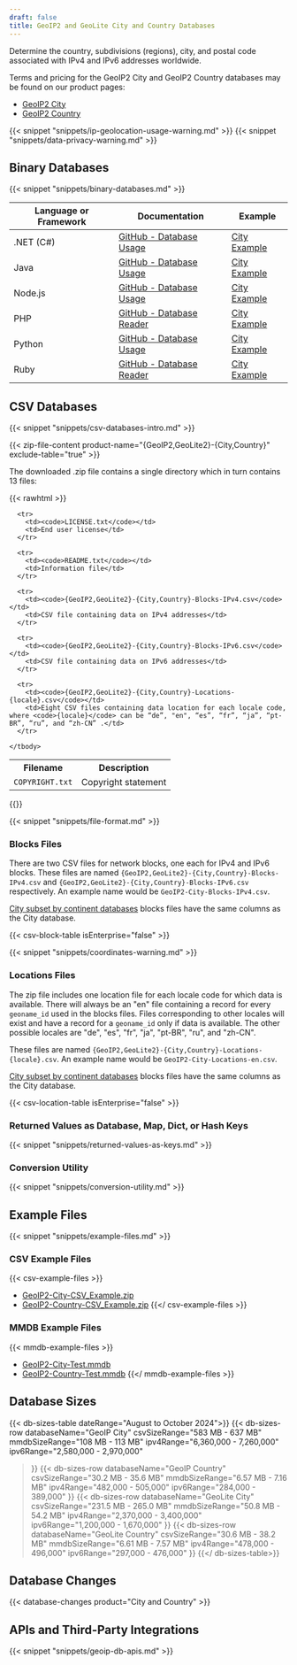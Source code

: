 ```yaml
---
draft: false
title: GeoIP2 and GeoLite City and Country Databases
---
```


Determine the country, subdivisions (regions), city, and postal code associated
with IPv4 and IPv6 addresses worldwide.

Terms and pricing for the GeoIP2 City and GeoIP2 Country databases may be found
on our product pages:

- [GeoIP2 City](https://www.maxmind.com/en/geoip2-city)
- [GeoIP2 Country](https://www.maxmind.com/en/geoip2-country)

{{< snippet "snippets/ip-geolocation-usage-warning.md" >}}
{{< snippet "snippets/data-privacy-warning.md" >}}

## Binary Databases

{{< snippet "snippets/binary-databases.md" >}}

| Language or Framework | Documentation                                                                      | Example                                                                |
| --------------------- | ---------------------------------------------------------------------------------- | ---------------------------------------------------------------------- |
| .NET (C#)             | [GitHub - Database Usage](https://github.com/maxmind/GeoIP2-dotnet#database-usage) | [City Example](https://github.com/maxmind/GeoIP2-dotnet#city-database) |
| Java                  | [GitHub - Database Usage](https://github.com/maxmind/GeoIP2-java#database-usage)   | [City Example](https://github.com/maxmind/GeoIP2-java#city)            |
| Node.js               | [GitHub - Database Usage](https://github.com/maxmind/GeoIP2-node#database-usage)   | [City Example](https://github.com/maxmind/GeoIP2-node#city-example)    |
| PHP                   | [GitHub - Database Reader](https://github.com/maxmind/GeoIP2-php#database-reader)  | [City Example](https://github.com/maxmind/GeoIP2-php#city-example)     |
| Python                | [GitHub - Database Usage](https://github.com/maxmind/GeoIP2-python#database-usage) | [City Example](https://github.com/maxmind/GeoIP2-python#city-database) |
| Ruby                  | [GitHub - Database Reader](https://github.com/maxmind/GeoIP2-ruby#database-reader) | [City Example](https://github.com/maxmind/GeoIP2-ruby#city-example)    |

## CSV Databases

{{< snippet "snippets/csv-databases-intro.md" >}}

{{< zip-file-content product-name="{GeoIP2,GeoLite2}-{City,Country}" exclude-table="true" >}}

The downloaded .zip file contains a single directory which in turn contains 13
files:

{{< rawhtml >}}
<div class="table">
  <table>
    <tbody>
      <tr>
        <th>Filename</th>
        <th>Description</th>
      </tr>
      <tr>
        <td><code>COPYRIGHT.txt</code></td>
        <td>Copyright statement</td>
      </tr>

      <tr>
        <td><code>LICENSE.txt</code></td>
        <td>End user license</td>
      </tr>

      <tr>
        <td><code>README.txt</code></td>
        <td>Information file</td>
      </tr>

      <tr>
        <td><code>{GeoIP2,GeoLite2}-{City,Country}-Blocks-IPv4.csv</code></td>
        <td>CSV file containing data on IPv4 addresses</td>
      </tr>

      <tr>
        <td><code>{GeoIP2,GeoLite2}-{City,Country}-Blocks-IPv6.csv</code></td>
        <td>CSV file containing data on IPv6 addresses</td>
      </tr>

      <tr>
        <td><code>{GeoIP2,GeoLite2}-{City,Country}-Locations-{locale}.csv</code></td>
        <td>Eight CSV files containing data location for each locale code, where <code>{locale}</code> can be “de”, "en", “es”, “fr”, “ja”, “pt-BR”, “ru”, and “zh-CN” .</td>
      </tr>

    </tbody>
  </table>
</div>
{{</ rawhtml >}}

{{< snippet "snippets/file-format.md" >}}

### Blocks Files

There are two CSV files for network blocks, one each for IPv4 and IPv6 blocks.
These files are named `{GeoIP2,GeoLite2}-{City,Country}-Blocks-IPv4.csv` and
`{GeoIP2,GeoLite2}-{City,Country}-Blocks-IPv6.csv` respectively. An example name
would be `GeoIP2-City-Blocks-IPv4.csv`.

[City subset by continent databases](https://www.maxmind.com/en/geoip2-city-database-by-continent)
blocks files have the same columns as the City database.

{{< csv-block-table isEnterprise="false" >}}

{{< snippet "snippets/coordinates-warning.md" >}}

### Locations Files

The zip file includes one location file for each locale code for which data is
available. There will always be an "en" file containing a record for every
`geoname_id` used in the blocks files. Files corresponding to other locales will
exist and have a record for a `geoname_id` only if data is available. The other
possible locales are "de", "es", "fr", "ja", "pt-BR", "ru", and "zh-CN".

These files are named `{GeoIP2,GeoLite2}-{City,Country}-Locations-{locale}.csv`.
An example name would be `GeoIP2-City-Locations-en.csv`.

[City subset by continent databases](https://www.maxmind.com/en/geoip2-city-database-by-continent)
blocks files have the same columns as the City database.

{{< csv-location-table isEnterprise="false" >}}

### Returned Values as Database, Map, Dict, or Hash Keys

{{< snippet "snippets/returned-values-as-keys.md" >}}

### Conversion Utility

{{< snippet "snippets/conversion-utility.md" >}}

## Example Files

{{< snippet "snippets/example-files.md" >}}

### CSV Example Files

{{< csv-example-files >}}
* [GeoIP2-City-CSV\_Example.zip](/static/GeoIP2-City-CSV_Example.zip)
* [GeoIP2-Country-CSV\_Example.zip](/static/GeoIP2-Country-CSV_Example.zip)
{{</ csv-example-files >}}

### MMDB Example Files

{{< mmdb-example-files >}}
* [GeoIP2-City-Test.mmdb](https://github.com/maxmind/MaxMind-DB/blob/main/test-data/GeoIP2-City-Test.mmdb)
* [GeoIP2-Country-Test.mmdb](https://github.com/maxmind/MaxMind-DB/blob/main/test-data/GeoIP2-Country-Test.mmdb)
{{</ mmdb-example-files >}}

## Database Sizes

{{< db-sizes-table dateRange="August to October 2024">}}
  {{< db-sizes-row
    databaseName="GeoIP City"
    csvSizeRange="583 MB - 637 MB"
    mmdbSizeRange="108 MB - 113 MB"
    ipv4Range="6,360,000 - 7,260,000"
    ipv6Range="2,580,000 - 2,970,000"
  >}}
  {{< db-sizes-row
    databaseName="GeoIP Country"
    csvSizeRange="30.2 MB - 35.6 MB"
    mmdbSizeRange="6.57 MB - 7.16 MB"
    ipv4Range="482,000 - 505,000"
    ipv6Range="284,000 - 389,000"
  >}}
  {{< db-sizes-row
    databaseName="GeoLite City"
    csvSizeRange="231.5 MB - 265.0 MB"
    mmdbSizeRange="50.8 MB - 54.2 MB"
    ipv4Range="2,370,000 - 3,400,000"
    ipv6Range="1,200,000 - 1,670,000"
  >}}
  {{< db-sizes-row
    databaseName="GeoLite Country"
    csvSizeRange="30.6 MB - 38.2 MB"
    mmdbSizeRange="6.61 MB - 7.57 MB"
    ipv4Range="478,000 - 496,000"
    ipv6Range="297,000 - 476,000"
  >}}
{{</ db-sizes-table>}}

## Database Changes

{{< database-changes product="City and Country" >}}

## APIs and Third-Party Integrations

{{< snippet "snippets/geoip-db-apis.md" >}}
